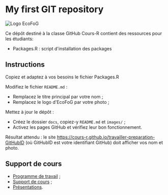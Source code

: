 # My first GIT repository

![Logo EcoFoG](images/IMG_7320.jpg)

Ce dépôt destiné à la classe GitHub Cours-R contient des ressources pour les étudiants:

- Packages.R : script d'installation des packages


## Instructions

Copiez et adaptez à vos besoins le fichier Packages.R

Modifiez le fichier `README.md` :

- Remplacez le titre principal par votre nom ;
- Remplacez le logo d'EcoFoG par votre photo ;

Mettez à jour le dépôt :

- Créez le dossier `docs`, copiez-y `README.md` et `images/` ;
- Activez les pages GitHub et vérifiez leur bon fonctionnement.

Résultat attendu : le site https://cours-r.github.io/travailler-preparation-GitHubID (où GitHubID est votre identifiant GitHub) doit afficher vos nom et photo.


## Support de cours

- [Programme de travail](https://1drv.ms/f/s!Amvhelr37CHjkOAgkKTimmgPL0YL8Q) ;
- [Support de cours](https://ericmarcon.github.io/travailleR/) ;
- [Présentations](https://ericmarcon.github.io/Cours-travailleR/).
